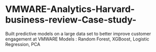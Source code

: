 # VMWARE-Analytics-Harvard-business-review-Case-study-
Built predictive models on a large data set to better improve customer engagement at VMWARE
Models : Random Forest, XGBoost, Logistic Regression, PCA
